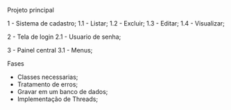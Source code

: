 Projeto principal

1 - Sistema de cadastro;
1.1 - Listar;
1.2 - Excluir;
1.3 - Editar;
1.4 - Visualizar;

2 - Tela de login
2.1 - Usuario de senha;

3 - Painel central
3.1 - Menus;

Fases
 - Classes necessarias;
 - Tratamento de erros;
 - Gravar em um banco de dados;
 - Implementação de Threads;